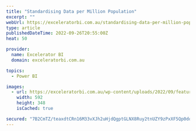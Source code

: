 ```yaml
---
title: "Standardising Data per Million Population"
excerpt: ""
webUrl: https://exceleratorbi.com.au/standardising-data-per-million-population/
type: article
publishedDateTime: 2022-09-26T20:55:00Z
heat: 50

provider:
  name: Excelerator BI
  domain: exceleratorbi.com.au

topics:
  - Power BI

images:
  - url: https://exceleratorbi.com.au/wp-content/uploads/2022/09/featured-image.gif
    width: 592
    height: 348
    isCached: true

secured: "7B2CmTZ/teaxdtCRn16M33vXJh2uHjdQgptGLNX8Ruy2tnUZY9zPxXF5Qp0dqf5ImaV5AdieUBIZqLqjFl6aDokjlBg05Q529cbgcWfT2Oq0uQI/fpju8m1bMmdoG8XxwHl3wq6GhU7blwu+GwIiKfwPd8sYr645q99HerOiB4tn/DLJQ/6V8bIX+Ngmi+S8MrGmewX6zQpLgHv7T+y7Si6u+IH9iM27glatLzdbUHgVBBE06w0yyfshmjHMd9kC7pA3nrO/9F4R9A6bMYs8rSM4IpioIqVRwupLcLeC/dUPBSPHgtgcKUZnLnUd3v84dHQSvG4vlI8gulsBRNohHjJGlInnG5bcGjOdRMyXpZo=;wPQaZMCuS+R1vY/Oz9Rqjw=="
---
```


